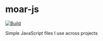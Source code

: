 # moar-js

[![Build](https://github.com/ildella/moar-js/actions/workflows/main.yml/badge.svg)](https://github.com/ildella/moar-js/actions)

Simple JavaScript files I use across projects
